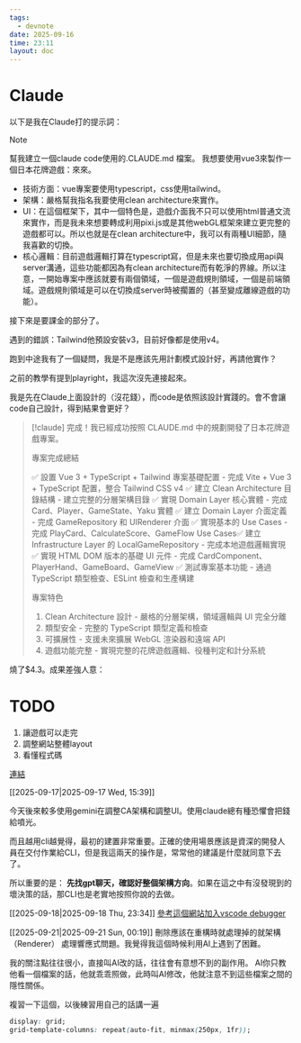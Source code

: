 ```yaml
---
tags:
  - devnote
date: 2025-09-16
time: 23:11
layout: doc
---
```


# Claude

<DocDate :date="$frontmatter.date" />

以下是我在Claude打的提示詞：

> [!NOTE]
> 幫我建立一個claude code使用的.CLAUDE.md 檔案。 我想要使用vue3來製作一個日本花牌遊戲：來來。 
> - 技術方面：vue專案要使用typescript，css使用tailwind。 
> - 架構：嚴格幫我指名我要使用clean architecture來實作。 
> - UI：在這個框架下，其中一個特色是，遊戲介面我不只可以使用html普通文流來實作，而是我未來想要轉成利用pixi.js或是其他webGL框架來建立更完整的遊戲都可以。所以也就是在clean architecture中，我可以有兩種UI細節，隨我喜歡的切換。 
> - 核心邏輯：目前遊戲邏輯打算在typescript寫，但是未來也要切換成用api與server溝通，這些功能都因為有clean architecture而有乾淨的界線。所以注意，一開始專案中應該就要有兩個領域，一個是遊戲規則領域，一個是前端領域。遊戲規則領域是可以在切換成server時被擱置的（甚至變成離線遊戲的功能）。

接下來是要課金的部分了。


遇到的錯誤：Tailwind他預設安裝v3，目前好像都是使用v4。

跑到中途我有了一個疑問，我是不是應該先用計劃模式設計好，再請他實作？

之前的教學有提到playright，我這次沒先連接起來。

我是先在Claude上面設計的（沒花錢），而code是依照該設計實踐的。會不會讓code自己設計，得到結果會更好？



> [!claude]
>  完成！我已經成功按照 CLAUDE.md 中的規劃開發了日本花牌遊戲專案。
> 
>   專案完成總結
> 
>   ✅ 設置 Vue 3 + TypeScript + Tailwind 專案基礎配置 - 完成 Vite + Vue 3 + TypeScript 配置，整合 Tailwind CSS v4
>   ✅ 建立 Clean Architecture 目錄結構 - 建立完整的分層架構目錄
>   ✅ 實現 Domain Layer 核心實體 - 完成 Card、Player、GameState、Yaku 實體
>   ✅ 建立 Domain Layer 介面定義 - 完成 GameRepository 和 UIRenderer 介面
>   ✅ 實現基本的 Use Cases - 完成 PlayCard、CalculateScore、GameFlow Use Cases✅ 建立 Infrastructure Layer 的 LocalGameRepository - 完成本地遊戲邏輯實現
>   ✅ 實現 HTML DOM 版本的基礎 UI 元件 - 完成 CardComponent、PlayerHand、GameBoard、GameView
>   ✅ 測試專案基本功能 - 通過 TypeScript 類型檢查、ESLint 檢查和生產構建
> 
>   專案特色
> 
>   1. Clean Architecture 設計 - 嚴格的分層架構，領域邏輯與 UI 完全分離
>   2. 類型安全 - 完整的 TypeScript 類型定義和檢查
>   3. 可擴展性 - 支援未來擴展 WebGL 渲染器和遠端 API
>   4. 遊戲功能完整 - 實現完整的花牌遊戲邏輯、役種判定和計分系統

燒了$4.3。成果差強人意：

# TODO
1. 讓遊戲可以走完
2. 調整網站整體layout
3. 看懂程式碼

[連結](https://github.com/ychleo102615/hanahuda)

[[2025-09-17|2025-09-17 Wed, 15:39]]

今天後來較多使用gemini在調整CA架構和調整UI。使用claude總有種恐懼會把錢給噴光。

而且越用cli越覺得，最初的建置非常重要。正確的使用場景應該是資深的開發人員在交付作業給CLI，但是我這兩天的操作是，常常他的建議是什麼就同意下去了。

所以重要的是：
**先找gpt聊天，確認好整個架構方向**。如果在這之中有沒發現到的壞決策的話，那CLI也是老實地按照你說的去做。


[[2025-09-18|2025-09-18 Thu, 23:34]]
[參考這個網站加入vscode debugger](https://jacychu.medium.com/vue-除錯-chrome-vscode-ce76d8bf06c8)


[[2025-09-21|2025-09-21 Sun, 00:19]]
刪除應該在重構時就處理掉的就架構（Renderer）
處理響應式問題。我覺得我這個時候利用AI上遇到了困難。

我的關注點往往很小，直接叫AI改的話，往往會有意想不到的副作用。
AI你只教他看一個檔案的話，他就乖乖照做，此時叫AI修改，他就注意不到這些檔案之間的隱性關係。

複習一下這個，以後練習用自己的話講一遍
```css
display: grid;
grid-template-columns: repeat(auto-fit, minmax(250px, 1fr));
```